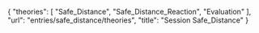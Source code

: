 {
    "theories": [
        "Safe_Distance",
        "Safe_Distance_Reaction",
        "Evaluation"
    ],
    "url": "entries/safe_distance/theories",
    "title": "Session Safe_Distance"
}
